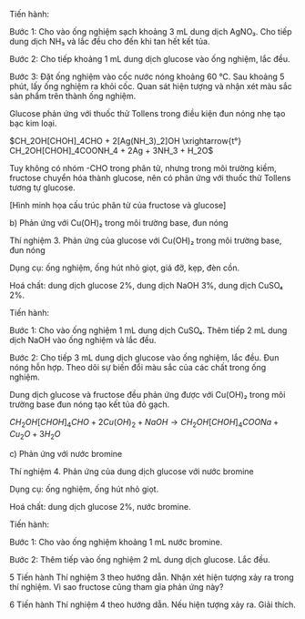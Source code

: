 Tiến hành:

Bước 1: Cho vào ống nghiệm sạch khoảng 3 mL dung dịch AgNO₃. Cho tiếp dung dịch NH₃ và lắc đều cho đến khi tan hết kết tủa.

Bước 2: Cho tiếp khoảng 1 mL dung dịch glucose vào ống nghiệm, lắc đều.

Bước 3: Đặt ống nghiệm vào cốc nước nóng khoảng 60 °C. Sau khoảng 5 phút, lấy ống nghiệm ra khỏi cốc. Quan sát hiện tượng và nhận xét màu sắc sản phẩm trên thành ống nghiệm.

Glucose phản ứng với thuốc thử Tollens trong điều kiện đun nóng nhẹ tạo bạc kim loại.

$CH_2OH[CHOH]_4CHO + 2[Ag(NH_3)_2]OH \xrightarrow{t°} CH_2OH[CHOH]_4COONH_4 + 2Ag + 3NH_3 + H_2O$

Tuy không có nhóm -CHO trong phân tử, nhưng trong môi trường kiềm, fructose chuyển hóa thành glucose, nên có phản ứng với thuốc thử Tollens tương tự glucose.

[Hình minh họa cấu trúc phân tử của fructose và glucose]

b) Phản ứng với Cu(OH)₂ trong môi trường base, đun nóng

Thí nghiệm 3. Phản ứng của glucose với Cu(OH)₂ trong môi trường base, đun nóng

Dụng cụ: ống nghiệm, ống hút nhỏ giọt, giá đỡ, kẹp, đèn cồn.

Hoá chất: dung dịch glucose 2%, dung dịch NaOH 3%, dung dịch CuSO₄ 2%.

Tiến hành:

Bước 1: Cho vào ống nghiệm 1 mL dung dịch CuSO₄. Thêm tiếp 2 mL dung dịch NaOH vào ống nghiệm và lắc đều.

Bước 2: Cho tiếp 3 mL dung dịch glucose vào ống nghiệm, lắc đều. Đun nóng hỗn hợp. Theo dõi sự biến đổi màu sắc của các chất trong ống nghiệm.

Dung dịch glucose và fructose đều phản ứng được với Cu(OH)₂ trong môi trường base đun nóng tạo kết tủa đỏ gạch.

$CH_2OH[CHOH]_4CHO + 2Cu(OH)_2 + NaOH \longrightarrow CH_2OH[CHOH]_4COONa + Cu_2O + 3H_2O$

c) Phản ứng với nước bromine

Thí nghiệm 4. Phản ứng của dung dịch glucose với nước bromine

Dụng cụ: ống nghiệm, ống hút nhỏ giọt.

Hoá chất: dung dịch glucose 2%, nước bromine.

Tiến hành:

Bước 1: Cho vào ống nghiệm khoảng 1 mL nước bromine.

Bước 2: Thêm tiếp vào ống nghiệm 2 mL dung dịch glucose. Lắc đều.

5 Tiến hành Thí nghiệm 3 theo hướng dẫn. Nhận xét hiện tượng xảy ra trong thí nghiệm. Vì sao fructose cũng tham gia phản ứng này?

6 Tiến hành Thí nghiệm 4 theo hướng dẫn. Nếu hiện tượng xảy ra. Giải thích.